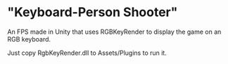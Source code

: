 # "Keyboard-Person Shooter"

An FPS made in Unity that uses RGBKeyRender to display the game on an RGB keyboard.

Just copy RgbKeyRender.dll to Assets/Plugins to run it.